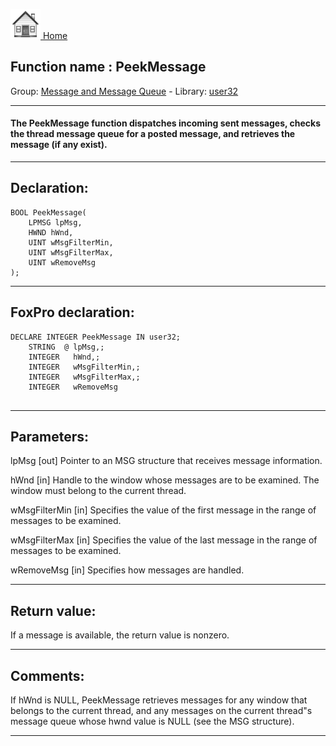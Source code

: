 [<img src="../../images/home.png"> Home ](https://github.com/VFPX/Win32API)  

## Function name : PeekMessage
Group: [Message and Message Queue](../../functions_group.md#Message_and_Message_Queue)  -  Library: [user32](../../libraries.md#user32)  
***  


#### The PeekMessage function dispatches incoming sent messages, checks the thread message queue for a posted message, and retrieves the message (if any exist).
***  


## Declaration:
```foxpro  
BOOL PeekMessage(
	LPMSG lpMsg,
	HWND hWnd,
	UINT wMsgFilterMin,
	UINT wMsgFilterMax,
	UINT wRemoveMsg
);  
```  
***  


## FoxPro declaration:
```foxpro  
DECLARE INTEGER PeekMessage IN user32;
	STRING  @ lpMsg,;
	INTEGER   hWnd,;
	INTEGER   wMsgFilterMin,;
	INTEGER   wMsgFilterMax,;
	INTEGER   wRemoveMsg
  
```  
***  


## Parameters:
lpMsg
[out] Pointer to an MSG structure that receives message information.

hWnd
[in] Handle to the window whose messages are to be examined. The window must belong to the current thread. 

wMsgFilterMin
[in] Specifies the value of the first message in the range of messages to be examined.

wMsgFilterMax
[in] Specifies the value of the last message in the range of messages to be examined.

wRemoveMsg
[in] Specifies how messages are handled.

  
***  


## Return value:
If a message is available, the return value is nonzero.  
***  


## Comments:
If hWnd is NULL, PeekMessage retrieves messages for any window that belongs to the current thread, and any messages on the current thread"s message queue whose hwnd value is NULL (see the MSG structure).  
  
***  

